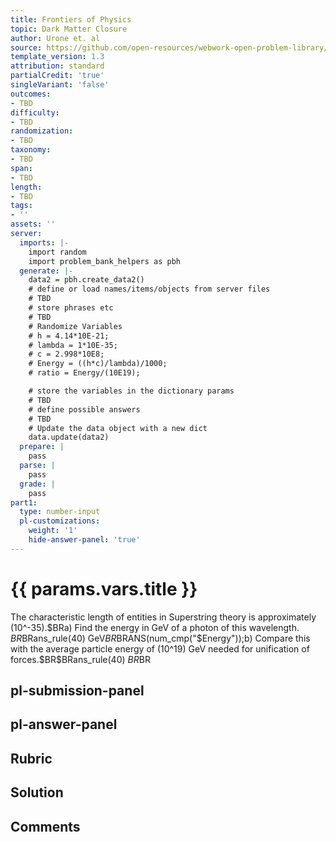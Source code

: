 ```yaml
---
title: Frontiers of Physics
topic: Dark Matter Closure
author: Urone et. al
source: https://github.com/open-resources/webwork-open-problem-library/tree/master/Contrib/BrockPhysics/College_Physics_Urone/34.Frontiers_of_Physics/34-04.Dark_Matter_Closure/NU_U17-34-04-001.pg
template_version: 1.3
attribution: standard
partialCredit: 'true'
singleVariant: 'false'
outcomes:
- TBD
difficulty:
- TBD
randomization:
- TBD
taxonomy:
- TBD
span:
- TBD
length:
- TBD
tags:
- ''
assets: ''
server:
  imports: |-
    import random
    import problem_bank_helpers as pbh
  generate: |-
    data2 = pbh.create_data2()
    # define or load names/items/objects from server files
    # TBD
    # store phrases etc
    # TBD
    # Randomize Variables
    # h = 4.14*10E-21;
    # lambda = 1*10E-35;
    # c = 2.998*10E8;
    # Energy = ((h*c)/lambda)/1000;
    # ratio = Energy/(10E19);

    # store the variables in the dictionary params
    # TBD
    # define possible answers
    # TBD
    # Update the data object with a new dict
    data.update(data2)
  prepare: |
    pass
  parse: |
    pass
  grade: |
    pass
part1:
  type: number-input
  pl-customizations:
    weight: '1'
    hide-answer-panel: 'true'
---
```


# {{ params.vars.title }} 


The characteristic length of entities in Superstring theory is approximately (10^-35).$BRa) Find the energy in GeV of a photon of this wavelength. $BR$BRans_rule(40) GeV$BR$BRANS(num_cmp("$Energy"));b) Compare this with the average particle energy of (10^19) GeV needed for unification of forces.$BR$BRans_rule(40) $BR$BR


## pl-submission-panel 


## pl-answer-panel 


## Rubric 


## Solution 


## Comments 



